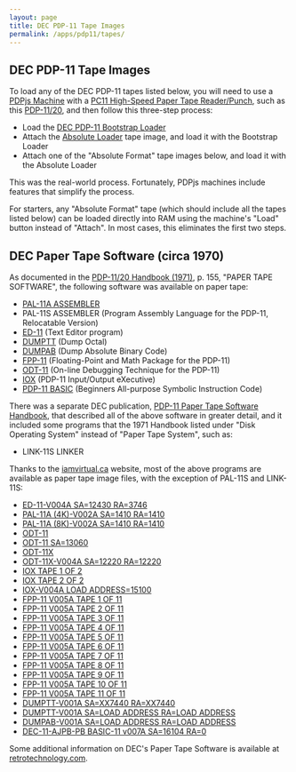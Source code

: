 ```yaml
---
layout: page
title: DEC PDP-11 Tape Images
permalink: /apps/pdp11/tapes/
---
```


DEC PDP-11 Tape Images
----------------------

To load any of the DEC PDP-11 tapes listed below, you will need to use a [PDPjs Machine](/devices/pdp11/machine/)
with a [PC11 High-Speed Paper Tape Reader/Punch](/devices/pdp11/pc11/), such as this
[PDP-11/20](/devices/pdp11/machine/1120/basic/debugger), and then follow this three-step process:

- Load the [DEC PDP-11 Bootstrap Loader](/apps/pdp11/boot/bootstrap/)
- Attach the [Absolute Loader](absloader/) tape image, and load it with the Bootstrap Loader
- Attach one of the "Absolute Format" tape images below, and load it with the Absolute Loader 

This was the real-world process.  Fortunately, PDPjs machines include features that simplify the process.

For starters, any "Absolute Format" tape (which should include all the tapes listed below) can be loaded directly
into RAM using the machine's "Load" button instead of "Attach".  In most cases, this eliminates the first two steps.

DEC Paper Tape Software (circa 1970)
------------------------------------

As documented in the [PDP-11/20 Handbook (1971)](http://archive.pcjs.org/pubs/dec/pdp11/1120/PDP1120_Handbook_1971.pdf),
p. 155, "PAPER TAPE SOFTWARE", the following software was available on paper tape:

- [PAL-11A ASSEMBLER](pal11a/)
- PAL-11S ASSEMBLER (Program Assembly Language for the PDP-11, Relocatable Version)
- [ED-11](ed11/) (Text Editor program)
- [DUMPTT](dumptt/) (Dump Octal)
- [DUMPAB](dumpab/) (Dump Absolute Binary Code)
- [FPP-11](fpp11/) (Floating-Point and Math Package for the PDP-11)
- [ODT-11](odt11/) (On-line Debugging Technique for the PDP-11)
- [IOX](iox/) (PDP-11 Input/Output eXecutive)
- [PDP-11 BASIC](basic/) (Beginners All-purpose Symbolic Instruction Code)

There was a separate DEC publication, [PDP-11 Paper Tape Software Handbook](http://archive.pcjs.org/pubs/dec/pdp11/other/DEC-11-XPTSA-B-D_PDP-11_Paper_Tape_Software_Handbook.pdf),
that described all of the above software in greater detail, and it included some programs that the 1971 Handbook listed under
"Disk Operating System" instead of "Paper Tape System", such as:

- LINK-11S LINKER

Thanks to the [iamvirtual.ca](http://iamvirtual.ca/PDP-11/PTS-11/PTS-11.htm) website, most of the above programs are
available as paper tape image files, with the exception of PAL-11S and LINK-11S:

- [ED-11-V004A SA=12430 RA=3746](ed11/DEC-11-E1PA-PB.json)
- [PAL-11A (4K)-V002A SA=1410 RA=1410](pal11a/DEC-11-ASPA-PB.json)
- [PAL-11A (8K)-V002A SA=1410 RA=1410](pal11a/DEC-11-ASXA-PB.json)
- [ODT-11](odt11/DEC-11-O1PA-PA.json)
- [ODT-11 SA=13060](odt11/DEC-11-O1PA-PB.json)
- [ODT-11X](odt11x/DEC-11-O2PA-PA.json)
- [ODT-11X-V004A SA=12220 RA=12220](odt11x/DEC-11-O2PA-PB.json)
- [IOX TAPE 1 OF 2](iox/DEC-11-YIPA-PA1.json)
- [IOX TAPE 2 OF 2](iox/DEC-11-YIPA-PA2.json)
- [IOX-V004A LOAD ADDRESS=15100](iox/DEC-11-YIPA-PB.json)
- [FPP-11 V005A TAPE 1 OF 11](fpp11/DEC-11-YQPB-PA1.json)
- [FPP-11 V005A TAPE 2 OF 11](fpp11/DEC-11-YQPB-PA2.json)
- [FPP-11 V005A TAPE 3 OF 11](fpp11/DEC-11-YQPB-PA3.json)
- [FPP-11 V005A TAPE 4 OF 11](fpp11/DEC-11-YQPB-PA4.json)
- [FPP-11 V005A TAPE 5 OF 11](fpp11/DEC-11-YQPB-PA5.json)
- [FPP-11 V005A TAPE 6 OF 11](fpp11/DEC-11-YQPB-PA6.json)
- [FPP-11 V005A TAPE 7 OF 11](fpp11/DEC-11-YQPB-PA7.json)
- [FPP-11 V005A TAPE 8 OF 11](fpp11/DEC-11-YQPB-PA8.json)
- [FPP-11 V005A TAPE 9 OF 11](fpp11/DEC-11-YQPB-PA9.json)
- [FPP-11 V005A TAPE 10 OF 11](fpp11/DEC-11-YQPB-PA10.json)
- [FPP-11 V005A TAPE 11 OF 11](fpp11/DEC-11-YQPB-PA11.json)
- [DUMPTT-V001A SA=XX7440 RA=XX7440](dumptt/DEC-11-Y1PA-PO.json)
- [DUMPTT-V001A SA=LOAD ADDRESS RA=LOAD ADDRESS](dumptt/DEC-11-Y1PA-PB.json)
- [DUMPAB-V001A SA=LOAD ADDRESS RA=LOAD ADDRESS](dumpab/DEC-11-Y2PA-PB.json)
- [DEC-11-AJPB-PB BASIC-11 v007A SA=16104 RA=0](basic/DEC-11-AJPB-PB.json)

Some additional information on DEC's Paper Tape Software is available at [retrotechnology.com](http://retrotechnology.com/pdp11/11_20_PTS.html).
